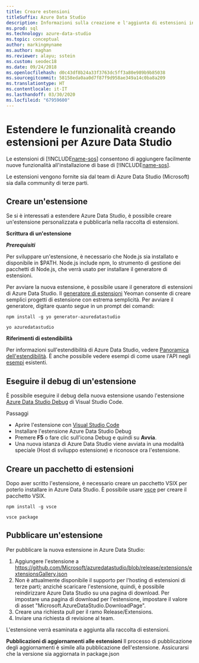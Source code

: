 ```yaml
---
title: Creare estensioni
titleSuffix: Azure Data Studio
description: Informazioni sulla creazione e l'aggiunta di estensioni in Azure Data Studio
ms.prod: sql
ms.technology: azure-data-studio
ms.topic: conceptual
author: markingmyname
ms.author: maghan
ms.reviewer: alayu; sstein
ms.custom: seodec18
ms.date: 09/24/2018
ms.openlocfilehash: d0c43df8b24a33f3763dc5ff3a80e989b9b85038
ms.sourcegitcommit: 58158eda0aa0d7f87f9d958ae349a14c0ba8a209
ms.translationtype: HT
ms.contentlocale: it-IT
ms.lasthandoff: 03/30/2020
ms.locfileid: "67959600"
---
```

# <a name="extend-the-functionality-by-creating-azure-data-studio-extensions"></a>Estendere le funzionalità creando estensioni per Azure Data Studio

Le estensioni di [!INCLUDE[name-sos](../includes/name-sos-short.md)] consentono di aggiungere facilmente nuove funzionalità all'installazione di base di [!INCLUDE[name-sos](../includes/name-sos-short.md)].

Le estensioni vengono fornite sia dal team di Azure Data Studio (Microsoft) sia dalla community di terze parti.


## <a name="author-an-extension"></a>Creare un'estensione

Se si è interessati a estendere Azure Data Studio, è possibile creare un'estensione personalizzata e pubblicarla nella raccolta di estensioni.

**Scrittura di un'estensione**

***Prerequisiti***

Per sviluppare un'estensione, è necessario che Node.js sia installato e disponibile in $PATH. Node.js include npm, lo strumento di gestione dei pacchetti di Node.js, che verrà usato per installare il generatore di estensioni.

Per avviare la nuova estensione, è possibile usare il generatore di estensioni di Azure Data Studio. Il [generatore di estensioni](https://www.npmjs.com/package/generator-azuredatastudio) Yeoman consente di creare semplici progetti di estensione con estrema semplicità. Per avviare il generatore, digitare quanto segue in un prompt dei comandi:

`npm install -g yo generator-azuredatastudio`

`yo azuredatastudio`


**Riferimenti di estendibilità**

Per informazioni sull'estendibilità di Azure Data Studio, vedere [Panoramica dell'estendibilità](extensibility.md). È anche possibile vedere esempi di come usare l'API negli [esempi](https://github.com/Microsoft/azuredatastudio/tree/master/samples) esistenti.


## <a name="debug-an-extension"></a>Eseguire il debug di un'estensione

È possibile eseguire il debug della nuova estensione usando l'estensione [Azure Data Studio Debug](https://github.com/kevcunnane/sqlops-debug) di Visual Studio Code.

Passaggi
- Aprire l'estensione con [Visual Studio Code](https://code.visualstudio.com/)
- Installare l'estensione Azure Data Studio Debug
- Premere **F5** o fare clic sull'icona Debug e quindi su **Avvia**.
- Una nuova istanza di Azure Data Studio viene avviata in una modalità speciale (Host di sviluppo estensione) e riconosce ora l'estensione.


## <a name="create-an-extension-package"></a>Creare un pacchetto di estensioni

Dopo aver scritto l'estensione, è necessario creare un pacchetto VSIX per poterlo installare in Azure Data Studio. È possibile usare [vsce](https://github.com/Microsoft/vscode-vsce) per creare il pacchetto VSIX.

`npm install -g vsce`

`vsce package`


## <a name="publish-an-extension"></a>Pubblicare un'estensione

Per pubblicare la nuova estensione in Azure Data Studio:

1. Aggiungere l'estensione a https://github.com/Microsoft/azuredatastudio/blob/release/extensions/extensionsGallery.json
2. Non è attualmente disponibile il supporto per l'hosting di estensioni di terze parti; anziché scaricare l'estensione, quindi, è possibile reindirizzare Azure Data Studio su una pagina di download. Per impostare una pagina di download per l'estensione, impostare il valore di asset "Microsoft.AzureDataStudio.DownloadPage".
3. Creare una richiesta pull per il ramo Release/Extensions.
4. Inviare una richiesta di revisione al team.

L'estensione verrà esaminata e aggiunta alla raccolta di estensioni.

**Pubblicazioni di aggiornamenti alle estensioni** Il processo di pubblicazione degli aggiornamenti è simile alla pubblicazione dell'estensione. Assicurarsi che la versione sia aggiornata in package.json
